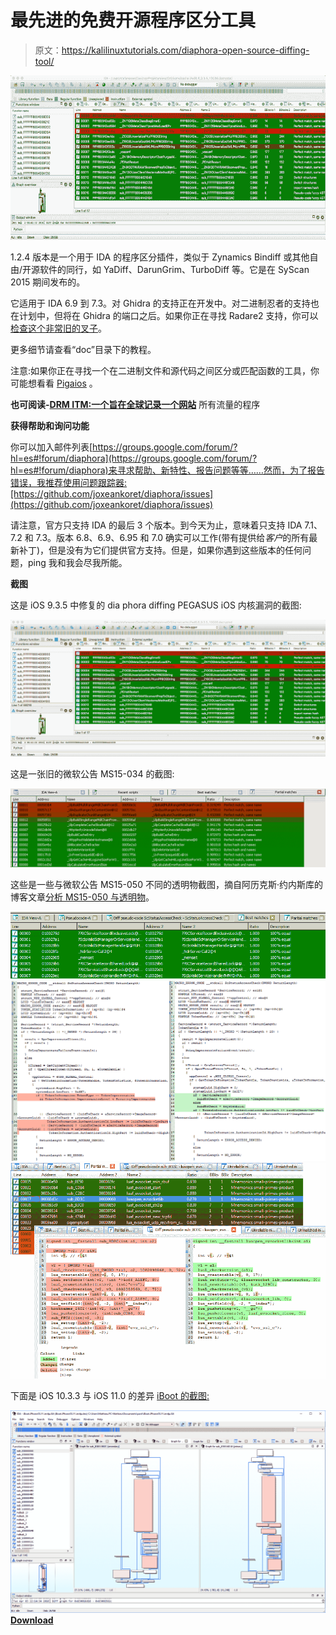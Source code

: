# 最先进的免费开源程序区分工具

> 原文：<https://kalilinuxtutorials.com/diaphora-open-source-diffing-tool/>

[![Diaphora : Most Advanced Free & Open Source Program Diffing Tool](img//f2e0f58e7a3d1e7a0929ddef8390f6f4.png "Diaphora : Most Advanced Free & Open Source Program Diffing Tool")](https://1.bp.blogspot.com/-FWFcA6gs56w/XVecupFSGfI/AAAAAAAACBU/MayAFfO87SA-lQ5oWsNmcdIpGSws3_VsACLcBGAs/s1600/diaphora-1.png)

1.2.4 版本是一个用于 IDA 的程序区分插件，类似于 Zynamics Bindiff 或其他自由/开源软件的同行，如 YaDiff、DarunGrim、TurboDiff 等。它是在 SyScan 2015 期间发布的。

它适用于 IDA 6.9 到 7.3。对 Ghidra 的支持正在开发中。对二进制忍者的支持也在计划中，但将在 Ghidra 的端口之后。如果你正在寻找 Radare2 支持，你可以[检查这个非常旧的叉子](https://github.com/radare/diaphora)。

更多细节请查看“doc”目录下的教程。

注意:如果你正在寻找一个在二进制文件和源代码之间区分或匹配函数的工具，你可能想看看 [Pigaios](https://github.com/joxeankoret/pigaios) 。

**也可阅读-[DRM ITM:一个旨在全球记录一个网站](https://kalilinuxtutorials.com/drmitm-globally-log-traffic-website/)** 所有流量的程序

**获得帮助和询问功能**

你可以加入邮件列表[https://groups.google.com/forum/?hl=es#!forum/diaphora](https://groups.google.com/forum/?hl=es#!forum/diaphora)来寻求帮助、新特性、报告问题等等……然而，为了报告错误，我推荐使用问题跟踪器:[https://github.com/joxeankoret/diaphora/issues](https://github.com/joxeankoret/diaphora/issues)

请注意，官方只支持 IDA 的最后 3 个版本。到今天为止，意味着只支持 IDA 7.1、7.2 和 7.3。版本 6.8、6.9、6.95 和 7.0 确实可以工作(带有提供给*客户*的所有最新补丁)，但是没有为它们提供官方支持。但是，如果你遇到这些版本的任何问题，ping 我和我会尽我所能。

**截图**

这是 iOS 9.3.5 中修复的 dia phora diffing PEGASUS iOS 内核漏洞的截图:

![](img//bff73bb6c3771e0bd42bb91b51d44377.png)

这是一张旧的微软公告 MS15-034 的截图:

![](img//aaa163d25cfa93827bbbab3243196756.png)

这些是一些与微软公告 MS15-050 不同的透明物截图，摘自阿历克斯·约内斯库的博客文章[分析 MS15-050 与透明物](http://www.alex-ionescu.com/?p=271)。

![](img//3e47961fd9ad322a9ed2b235f979f0be.png)![](img//320a0aa44a1851e5c85d4598e29ee2d4.png)![](img//b20f4f2b54cb523420c38475c893c46d.png)

下面是 iOS 10.3.3 与 iOS 11.0 的差异 [iBoot 的截图:](https://blog.matteyeux.com/hacking/2018/04/04/diaphora-diff-and-ida.html)

![](img//0e2b09a064313ea42460c504114cdd62.png)[**Download**](https://github.com/joxeankoret/diaphora)